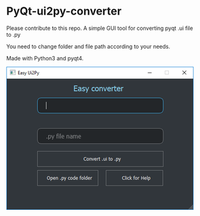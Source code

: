 # PyQt-ui2py-converter
Please contribute to this repo. 
A simple GUI tool for converting pyqt .ui file to .py 


You need to change folder and file path according to your needs.

Made with Python3 and pyqt4.

![Screenshot Dark](https://github.com/gouravthakur39/PyQt-ui2py-converter/blob/master/ScreenshotDark.PNG?raw=true "Screenshot")


